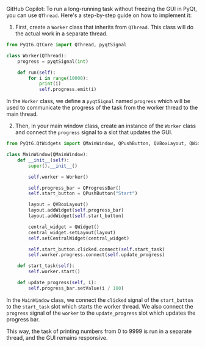 GitHub Copilot: To run a long-running task without freezing the GUI in PyQt, you can use `QThread`. Here's a step-by-step guide on how to implement it:

1. First, create a `Worker` class that inherits from `QThread`. This class will do the actual work in a separate thread.

```python
from PyQt6.QtCore import QThread, pyqtSignal

class Worker(QThread):
    progress = pyqtSignal(int)

    def run(self):
        for i in range(10000):
            print(i)
            self.progress.emit(i)
```

In the `Worker` class, we define a `pyqtSignal` named `progress` which will be used to communicate the progress of the task from the worker thread to the main thread.

2. Then, in your main window class, create an instance of the `Worker` class and connect the `progress` signal to a slot that updates the GUI.

```python
from PyQt6.QtWidgets import QMainWindow, QPushButton, QVBoxLayout, QWidget, QProgressBar

class MainWindow(QMainWindow):
    def __init__(self):
        super().__init__()

        self.worker = Worker()

        self.progress_bar = QProgressBar()
        self.start_button = QPushButton("Start")

        layout = QVBoxLayout()
        layout.addWidget(self.progress_bar)
        layout.addWidget(self.start_button)

        central_widget = QWidget()
        central_widget.setLayout(layout)
        self.setCentralWidget(central_widget)

        self.start_button.clicked.connect(self.start_task)
        self.worker.progress.connect(self.update_progress)

    def start_task(self):
        self.worker.start()

    def update_progress(self, i):
        self.progress_bar.setValue(i / 100)
```

In the `MainWindow` class, we connect the `clicked` signal of the `start_button` to the `start_task` slot which starts the worker thread. We also connect the `progress` signal of the `worker` to the `update_progress` slot which updates the progress bar.

This way, the task of printing numbers from 0 to 9999 is run in a separate thread, and the GUI remains responsive.
